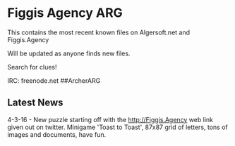Figgis Agency ARG
=================
This contains the most recent known files on Algersoft.net and Figgis.Agency

Will be updated as anyone finds new files.

Search for clues!

IRC: freenode.net ##ArcherARG

Latest News
-----------

4-3-16 - New puzzle starting off with the http://Figgis.Agency web link given out on twitter.
  Minigame 'Toast to Toast', 87x87 grid of letters, tons of images and documents, have fun.
